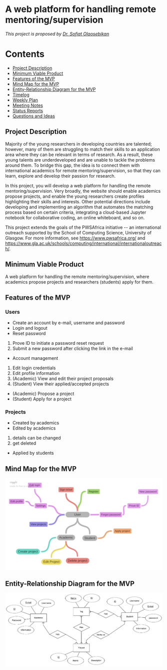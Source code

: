 # A web platform for handling remote mentoring/supervision

_This project is proposed by [Dr. Sofiat Olaosebikan](http://www.dcs.gla.ac.uk/~sofiat/)_

# Contents

* [Project Description](#project-description)
* [Minimum Viable Product](#minimum-viable-product)
* [Features of the MVP](#features-of-the-mvp)
* [Mind Map for the MVP](#mind-map-for-the-mvp)
* [Entity-Relationship Diagram for the MVP](#entity-relationship-diagram-for-the-mvp)
* [Timelog](https://github.com/MehmetZorlu07/remote-mentoring/blob/master/wiki/timelog.md)
* [Weekly Plan](https://github.com/MehmetZorlu07/remote-mentoring/blob/master/wiki/plan.md)
* [Meeting Notes](https://github.com/MehmetZorlu07/remote-mentoring/blob/master/wiki/minutes.md)
* [Status Reports](https://github.com/MehmetZorlu07/remote-mentoring/blob/master/wiki/status-reports.md)
* [Questions and Ideas](https://github.com/MehmetZorlu07/remote-mentoring/blob/master/wiki/questions.md)


## Project Description 

Majority of the young researchers in developing countries are talented; however, many of them are struggling to match their skills to an application area where they can be relevant in terms of research. As a result, these young talents are underdeveloped and are unable to tackle the problems around them. To bridge this gap, the idea is to connect them with international academics for remote mentoring/supervision, so that they can learn, explore and develop their passion for research.

In this project, you will develop a web platform for handling the remote mentoring/supervision. Very broadly, the website should enable academics propose projects, and enable the young researchers create profiles highlighting their skills and interests. Other potential directions include developing and implementing an algorithm that automates the matching process based on certain criteria, integrating a cloud-based Jupyter notebook for collaborative coding, an online whiteboard, and so on.

This project extends the goals of the PWSAfrica initiative -- an international outreach supported by the School of Computing Science, University of Glasgow. For more information, see https://www.pwsafrica.org/ and https://www.gla.ac.uk/schools/computing/international/internationaloutreach/.

## Minimum Viable Product 

A web platform for handling the remote mentoring/supervision, where academics propose projects and researchers (students) apply for them.

## Features of the MVP

### Users
* Create an account by e-mail, username and password
* Login and logout
* Reset password 
1. Prove ID to initiate a password reset request
2. Submit a new password after clicking the link in the e-mail
* Account management 
1. Edit login credentials
2. Edit profile information
3. (Academic) View and edit their project proposals
4. (Student) View their applied/accepted projects
* (Academic) Propose a project
* (Student) Apply for a project

### Projects
* Created by academics
* Edited by academics
1. details can be changed
2. get deleted
* Applied by students

## Mind Map for the MVP 

![Mind Map](https://github.com/MehmetZorlu07/remote-mentoring/blob/master/wiki/images/mind-map.png)

## Entity-Relationship Diagram for the MVP

![ER](https://github.com/MehmetZorlu07/remote-mentoring/blob/master/wiki/images/remote-mentoring-ER.png)
